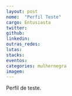 ```yaml
---
layout: post
nome:  "Perfil Teste"
cargo: Entusiasta 
twitter: 
github: 
linkedin: 
outras_redes: 
lutas: 
stacks: 
eventos: 
categories: mulhernegra
imagem: 
---
```

<p>Perfil de teste.</p>
